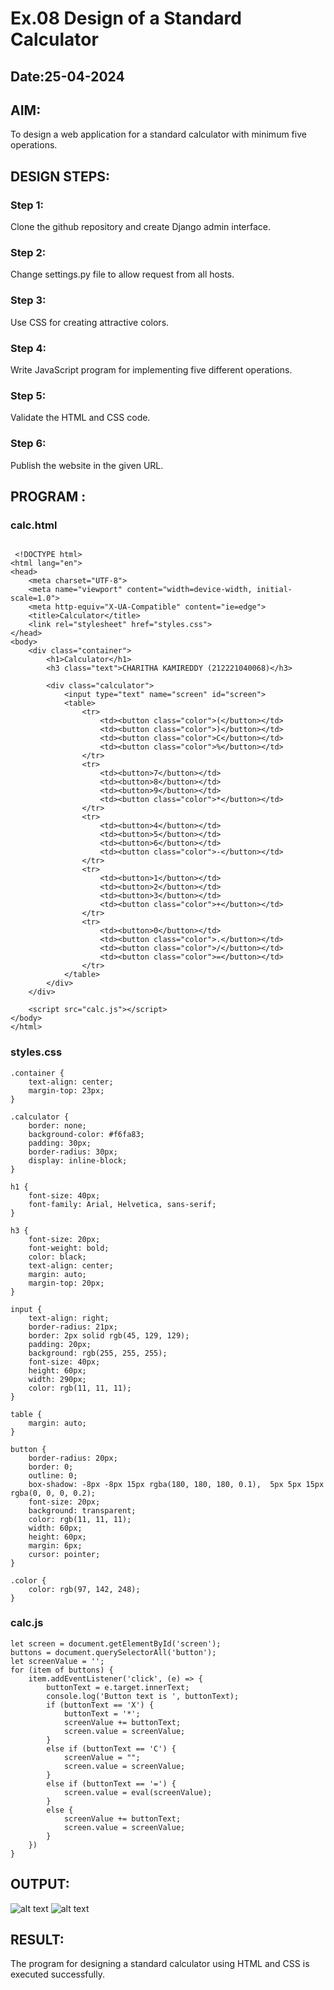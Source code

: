 # Ex.08 Design of a Standard Calculator
## Date:25-04-2024

## AIM:
To design a web application for a standard calculator with minimum five operations.

## DESIGN STEPS:

### Step 1:
Clone the github repository and create Django admin interface.

### Step 2:
Change settings.py file to allow request from all hosts.

### Step 3:
Use CSS for creating attractive colors.

### Step 4:
Write JavaScript program for implementing five different operations.

### Step 5:
Validate the HTML and CSS code.

### Step 6:
Publish the website in the given URL.

## PROGRAM :
### calc.html
```

 <!DOCTYPE html>
<html lang="en">
<head>
    <meta charset="UTF-8">
    <meta name="viewport" content="width=device-width, initial-scale=1.0">
    <meta http-equiv="X-UA-Compatible" content="ie=edge">
    <title>Calculator</title>
    <link rel="stylesheet" href="styles.css">
</head>
<body>
    <div class="container">
        <h1>Calculator</h1>
        <h3 class="text">CHARITHA KAMIREDDY (212221040068)</h3>

        <div class="calculator">
            <input type="text" name="screen" id="screen">
            <table>
                <tr>
                    <td><button class="color">(</button></td>
                    <td><button class="color">)</button></td>
                    <td><button class="color">C</button></td>
                    <td><button class="color">%</button></td>
                </tr>
                <tr>
                    <td><button>7</button></td>
                    <td><button>8</button></td>
                    <td><button>9</button></td>
                    <td><button class="color">*</button></td>
                </tr>
                <tr>
                    <td><button>4</button></td>
                    <td><button>5</button></td>
                    <td><button>6</button></td>
                    <td><button class="color">-</button></td>
                </tr>
                <tr>
                    <td><button>1</button></td>
                    <td><button>2</button></td>
                    <td><button>3</button></td>
                    <td><button class="color">+</button></td>
                </tr>
                <tr>
                    <td><button>0</button></td>
                    <td><button class="color">.</button></td>
                    <td><button class="color">/</button></td>
                    <td><button class="color">=</button></td>
                </tr>
            </table>
        </div>
    </div>

    <script src="calc.js"></script>
</body>
</html>
```
### styles.css
```
.container {
    text-align: center;
    margin-top: 23px;
}

.calculator {
    border: none;
    background-color: #f6fa83;
    padding: 30px;
    border-radius: 30px;
    display: inline-block;
}

h1 {
    font-size: 40px;
    font-family: Arial, Helvetica, sans-serif;
}

h3 {
    font-size: 20px;
    font-weight: bold;
    color: black;
    text-align: center;
    margin: auto;
    margin-top: 20px;
}

input {
    text-align: right;
    border-radius: 21px;
    border: 2px solid rgb(45, 129, 129);
    padding: 20px;
    background: rgb(255, 255, 255);
    font-size: 40px;
    height: 60px;
    width: 290px;
    color: rgb(11, 11, 11);
}

table {
    margin: auto;
}

button {
    border-radius: 20px;
    border: 0;
    outline: 0;
    box-shadow: -8px -8px 15px rgba(180, 180, 180, 0.1),  5px 5px 15px rgba(0, 0, 0, 0.2);
    font-size: 20px;
    background: transparent;
    color: rgb(11, 11, 11);
    width: 60px;
    height: 60px;
    margin: 6px;
    cursor: pointer;
}

.color {
    color: rgb(97, 142, 248);
}
```
### calc.js
```
let screen = document.getElementById('screen');
buttons = document.querySelectorAll('button');
let screenValue = '';
for (item of buttons) {
    item.addEventListener('click', (e) => {
        buttonText = e.target.innerText;
        console.log('Button text is ', buttonText);
        if (buttonText == 'X') {
            buttonText = '*';
            screenValue += buttonText;
            screen.value = screenValue;
        }
        else if (buttonText == 'C') {
            screenValue = "";
            screen.value = screenValue;
        }
        else if (buttonText == '=') {
            screen.value = eval(screenValue);
        }
        else {
            screenValue += buttonText;
            screen.value = screenValue;
        }
    })
}
```


## OUTPUT:
![alt text](<Screenshot (14).png>)
![alt text](<Screenshot (17).png>)
## RESULT:
The program for designing a standard calculator using HTML and CSS is executed successfully.
